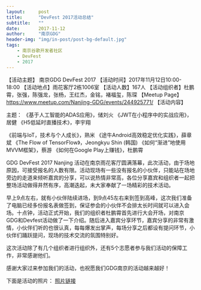 ```yaml
---
layout:     post
title:      "DevFest 2017活动总结"
subtitle:   ""
date:       2017-11-12
author:     "南京GDG"
header-img: "img/in-post/post-bg-default.jpg"
tags:
    - 南京谷歌开发者社区
    - DevFest
    - 2017
---
```


【活动主题】 南京GDG DevFest 2017
【活动时间】2017年11月12日10:00-18:00
【活动地点】雨花客厅2栋1006室
【活动人数】167人
【活动组织者】杜鹏霄，张强，陈强龙，张杨，王红杰，金铭，褚福玺，陈琛
【Meetup Page】https://www.meetup.com/Nanjing-GDG/events/244925771/
【活动内容】

主题：
《基于人工智能的ADAS应用》，储刘火
《JWT在小程序中的实战应用》，居健
《H5低延时直播技术》，李宇翔

《前端与IoT，技术与个人成长》，熟米
《途牛Android高效稳定优化实践》，薛章斌
《The Flow of TensorFlow》，Jeongkyu Shin (韩国)
《如何“渐进”地使用MVVM框架》，蔡游
《如何在Google Play上赚钱》，杜鹏霄


GDG DevFest 2017 Nanjing 活动在南京雨花客厅圆满落幕，此次活动，由于场地原因，可接受报名的人数有限。活动现场有一些没有报名的小伙伴，只能站在场地旁边的走道来倾听嘉宾的分享，可以说热情非常高，各位分享嘉宾和组织者一起把整场活动做得井然有序，高潮迭起，未大家奉献了一场精彩的技术活动。

早上9点左右，就有小伙伴陆续进场，到9点45左右来到签到高峰，这次我们准备了电脑已经多份报名表做签到，保证参会的小伙伴不会排太长时间就可以进入会场。十点钟，活动正式开始，我们的组织者杜鹏霄首先进行大会开场，对南京GDG和Devfest活动做了一下介绍。随后进入嘉宾分享环节，嘉宾分享的非常有激情，小伙伴们听的也很认真，每每爆发出掌声，每场分享之后都设有提问环节，小伙伴们踊跃提问，现场的技术交流的氛围特别好。

这次活动除了有几个组织者进行组织外，还有5个志愿者参与我们活动的保障工作，非常感谢他们。

感谢大家过来参加我们的活动，也祝愿我们GDG南京的活动越来越好！

下面是活动的照片：
[照片链接](https://www.meetup.com/Nanjing-GDG/events/244925771/)

